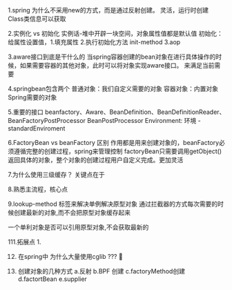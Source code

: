 1.spring 为什么不采用new的方式，而是通过反射创建。
灵活，运行时创建  Class类信息可以获取

2.实例化 vs 初始化
实例话-堆中开辟一块空间，对象属性值都是默认值
初始化：给属性设置值，1.填充属性 2.执行初始化方法 init-method 3.aop

3.aware接口到底是干什么的
当spring容器创建的bean对象在进行具体操作的时候，如果需要容器的其他对象，此时可以将对象实现aware接口。
来满足当前需要

4.springbean包含两个
普通对象：我们自定义需要的对象
容器对象：内置对象Spring需要的对象

5.重要的接口
beanfactory、Aware、BeanDefinition、BeanDefinitionReader、BeanFactoryPostProcessor
BeanPostProcessor
Environment: 环境 -standardEnviroment

6.FactoryBean vs beanFactory 区别
作用都是用来创建对象的，beanFactory必须遵循完整的创建过程，spring来管理控制
factoryBean只需要调用getObject()返回具体的对象，整个对象的创建过程用户自定义完成。更加灵活

7.为什么使用三级缓存？
关键点在于

8.熟悉主流程，核心点


9.lookup-method 标签来解决单例解决原型对象
通过拦截器的方式每次需要的时候创建最新的对象,而不会把原型对象缓存起来

一个单利对象是否可以引用原型对象,不会获取最新的

111.拓展点
1.


12. 在spring中 为什么大量使用cglib ??? 🤔

13. 创建对象的几种方式
    a.反射 b.BPF 创建 c.factoryMethod创建 d.factortBean e.supplier